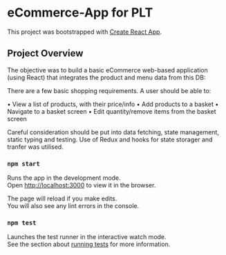 # eCommerce-App for PLT

This project was bootstrapped with [Create React App](https://github.com/facebook/create-react-app).

## Project Overview

The objective was to build a basic eCommerce web-based application (using React) that integrates the product and menu data from this DB:

There are a few basic shopping requirements. A user should be able to:

• View a list of products, with their price/info
• Add products to a basket
• Navigate to a basket screen
• Edit quantity/remove items from the basket screen

Careful consideration should be put into data fetching, state management, static typing and testing. Use of Redux and hooks for state storager and tranfer was utilised.

### `npm start`

Runs the app in the development mode.\
Open [http://localhost:3000](http://localhost:3000) to view it in the browser.

The page will reload if you make edits.\
You will also see any lint errors in the console.

### `npm test`

Launches the test runner in the interactive watch mode.\
See the section about [running tests](https://facebook.github.io/create-react-app/docs/running-tests) for more information.
